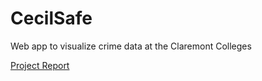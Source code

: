 # CecilSafe
Web app to visualize crime data at the Claremont Colleges

[Project Report](https://github.com/twthornton/CecilSafe/blob/master/cecilsafe-overview.pdf)

